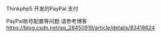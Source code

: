Thinkphp5 开发的PayPal 支付

PayPal账号配置等问题 请参考博客
https://blog.csdn.net/qq_28450919/article/details/83418624
